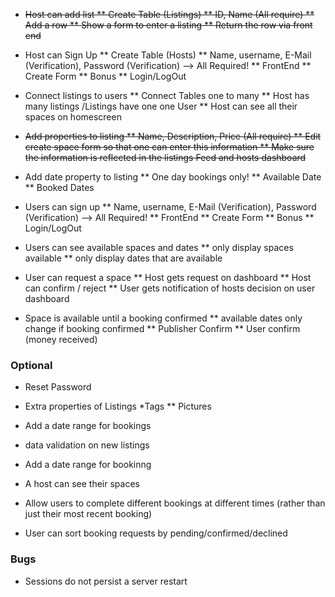 * ~~Host can add list
  ** Create Table (Listings)
    ** ID, Name (All require)
  ** Add a row
  ** Show a form to enter a listing
  ** Return the row via front end~~


* Host can Sign Up
  ** Create Table (Hosts)
    ** Name, username, E-Mail (Verification), Password (Verification) --> All Required!
  ** FrontEnd
    ** Create Form
  ** Bonus
    ** Login/LogOut

* Connect listings to users
  ** Connect Tables one to many
   ** Host has many listings /Listings have one one User
  ** Host can see all their spaces on homescreen


* ~~Add properties to listing
  ** Name, Description, Price (All require)
  ** Edit create space form so that one can enter this information
  ** Make sure the information is reflected in the listings Feed and hosts dashboard~~

* Add date property to listing
    ** One day bookings only!
    ** Available Date
    ** Booked Dates  

* Users can sign up
    ** Name, username, E-Mail (Verification), Password (Verification) --> All Required!
  ** FrontEnd
    ** Create Form
  ** Bonus
    ** Login/LogOut

* Users can see available spaces and dates
    ** only display spaces available
    ** only display dates that are available


* User can request a space
    ** Host gets request on dashboard
    ** Host can confirm / reject
    ** User gets notification of hosts decision on user dashboard


* Space is available until a booking confirmed
    ** available dates only change if booking confirmed
      ** Publisher Confirm
      ** User confirm (money received)

### Optional

* Reset Password

* Extra properties of Listings
  *Tags
  ** Pictures


* Add a date range for bookings
* data validation on new listings


* Add a date range for bookinng

* A host can see their spaces

* Allow users to complete different bookings at different times (rather than just their most recent booking)

* User can sort booking requests by pending/confirmed/declined


### Bugs
* Sessions do not persist a server restart

